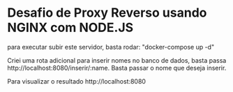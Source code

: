 # Desafio de Proxy Reverso usando NGINX com NODE.JS

para executar subir este servidor, basta rodar: "docker-compose up -d"

Criei uma rota adicional para inserir nomes no banco de dados, basta passa http://localhost:8080/inserir/:name.
Basta passar o nome que deseja inserir. 

Para visualizar o resultado http://localhost:8080